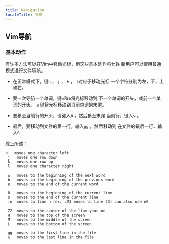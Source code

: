 ```yaml
---
title: Navigation
localeTitle: 导航
---
```

## Vim导航

### 基本动作

有许多方法可以在Vim中移动光标，但这些基本动作将允许 新用户可以使用普通模式进行文件导航。

*   在正常模式下，键`h` ， `j` ， `k` ， `l`对应于移动光标 一个字符分别为左，下，上和右。
    
*   要一次导航一个单词，键`w`和`b`将光标移动到 下一个单词的开头，或前一个单词的开头。 `e` 键将光标移动到当前单词的末尾。
    
*   要移至当前行的开头，请键入`0` ，然后移至末尾 当前行，键入`$` 。
    
*   最后，要移动到文件的第一行，输入`gg` ，然后移动到 在文件的最后一行，输入`G`
    

综上所述：

```vim
h   moves one character left 
 j   moves one row down 
 k   moves one row up 
 l   moves one character right 
 
 w   moves to the beginning of the next word 
 b   moves to the beginning of the previous word 
 e   moves to the end of the current word 
 
 0   moves to the beginning of the current line 
 $   moves to the end of the current line 
 :n  moves to line n (ex. :23 moves to line 23) can also use nG 
 
 ZZ  moves to the center of the line your on 
 H   moves to the top of the screen 
 M   moves to the middle of the screen 
 L   moves to the bottom of the screen 
 
 gg  moves to the first line in the file 
 G   moves to the last line in the file 

```